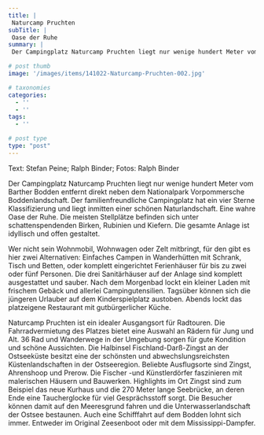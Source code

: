 ```yaml
---
title: |
 Naturcamp Pruchten
subTitle: |
 Oase der Ruhe
summary: |
 Der Campingplatz Naturcamp Pruchten liegt nur wenige hundert Meter vom Barther Bodden entfernt direkt neben dem Nationalpark Vorpommersche Boddenlandschaft. Der familienfreundliche Campingplatz hat ein vier Sterne Klassifizierung und liegt inmitten einer schönen Naturlandschaft. Eine wahre Oase der Ruhe.

# post thumb
image: '/images/items/141022-Naturcamp-Pruchten-002.jpg'

# taxonomies
categories: 
  - ''
  - ''
tags:
  - ''

# post type
type: "post"
---
```


Text: Stefan Peine; Ralph Binder; Fotos: Ralph Binder  

Der Campingplatz Naturcamp Pruchten liegt nur wenige hundert Meter vom Barther Bodden entfernt direkt neben dem Nationalpark Vorpommersche Boddenlandschaft. Der familienfreundliche Campingplatz hat ein vier Sterne Klassifizierung und liegt inmitten einer schönen Naturlandschaft. Eine wahre Oase der Ruhe. Die meisten Stellplätze befinden sich unter schattenspendenden Birken, Rubinien und Kiefern. Die gesamte Anlage ist idyllisch und offen gestaltet.  

Wer nicht sein Wohnmobil, Wohnwagen oder Zelt mitbringt, für den gibt es hier zwei Alternativen: Einfaches Campen in Wanderhütten mit Schrank, Tisch und Betten, oder komplett eingerichtet Ferienhäuser für bis zu zwei oder fünf Personen. Die drei Sanitärhäuser auf der Anlage sind komplett ausgestattet und sauber. Nach dem Morgenbad lockt ein kleiner Laden mit frischem Gebäck und allerlei Campingutensilien. Tagsüber können sich die jüngeren Urlauber auf dem Kinderspielplatz austoben. Abends lockt das platzeigene Restaurant mit gutbürgerlicher Küche.  

Naturcamp Pruchten ist ein idealer Ausgangsort für Radtouren. Die Fahrradvermietung des Platzes bietet eine Auswahl an Rädern für Jung und Alt. 36 Rad und Wanderwege in der Umgebung sorgen für gute Kondition und schöne Aussichten. Die Halbinsel Fischland-Darß-Zingst an der Ostseeküste besitzt eine der schönsten und abwechslungsreichsten Küstenlandschaften in der Ostseeregion. Beliebte Ausflugsorte sind Zingst, Ahrenshoop und Prerow. Die Fischer -und Künstlerdörfer faszinieren mit malerischen Häusern und Bauwerken. Highlights im Ort Zingst sind zum Beispiel das neue Kurhaus und die 270 Meter lange Seebrücke, an deren Ende eine Taucherglocke für viel Gesprächsstoff sorgt. Die Besucher können damit auf den Meeresgrund fahren und die Unterwasserlandschaft der Ostsee bestaunen. Auch eine Schifffahrt auf dem Bodden lohnt sich immer. Entweder im Original Zeesenboot oder mit dem Mississippi-Dampfer.